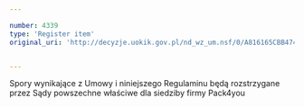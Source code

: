 ```yaml
---

number: 4339
type: 'Register item'
original_uri: 'http://decyzje.uokik.gov.pl/nd_wz_um.nsf/0/A816165CBB474B9AC1257B2F00351365?OpenDocument'


---
```


Spory wynikające z Umowy i niniejszego Regulaminu będą rozstrzygane przez Sądy powszechne właściwe dla siedziby firmy Pack4you
